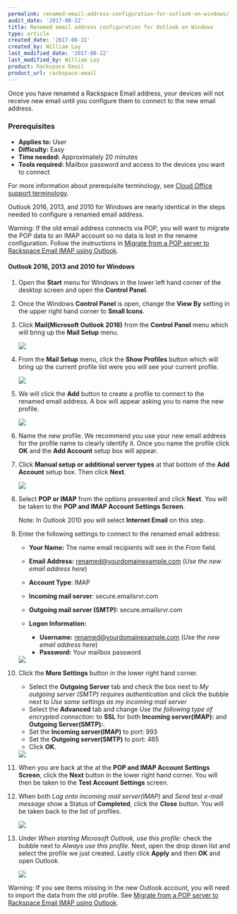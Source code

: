 ```yaml
---
permalink: renamed-email-address-configuration-for-outlook-on-windows/
audit_date: '2017-08-22'
title: Renamed email address configuration for Outlook on Windows
type: article
created_date: '2017-08-22'
created_by: William Loy
last_modified_date: '2017-08-22'
last_modified_by: William Loy
product: Rackspace Email
product_url: rackspace-email
---
```


Once you have renamed a Rackspace Email address, your devices will not receive new email until you configure them to connect to the new email address.

### Prerequisites

- **Applies to:** User
- **Difficulty:** Easy
- **Time needed:** Approximately 20 minutes
- **Tools required:**  Mailbox password and access to the devices you want to connect

For more information about prerequisite terminology, see [Cloud Office support terminology](/how-to/cloud-office-support-terminology/).


Outlook 2016, 2013, and 2010 for Windows are nearly identical in the steps needed to configure a renamed email address.

Warning: If the old email address connects via POP, you will want to migrate the POP data to an IMAP account so no data is lost in the rename configuration. Follow the instructions in [Migrate from a POP server to Rackspace Email IMAP using Outlook](/how-to/migrating-from-a-pop-server-to-rackspace-email-imap-using-outlook/).



#### Outlook 2016, 2013 and 2010 for Windows

1. Open the **Start** menu for Windows in the lower left hand corner of the desktop screen and open the **Control Panel**.
2. Once the Windows **Control Panel** is open, change the **View By** setting in the upper right hand corner to **Small Icons**.
3. Click **Mail(Microsoft Outlook 2016)** from the **Control Panel** menu which will bring up the **Mail Setup** menu.

   <img src="{% asset_path rackspace-email/renamed-email-address-configuration-for-outlook-on-windows/OL16windowsSC1.png %}" />

4. From the **Mail Setup** menu, click the **Show Profiles** button which will bring up the current profile list were you will see your current profile.

   <img src="{% asset_path rackspace-email/renamed-email-address-configuration-for-outlook-on-windows/OL16windowsSC2.png %}" />

5. We will click the **Add** button to create a profile to connect to the renamed email address. A box will appear asking you to name the new profile.

   <img src="{% asset_path rackspace-email/renamed-email-address-configuration-for-outlook-on-windows/OL16windowsSC3.png %}" />

6. Name the new profile. We recommend you use your new email address for the profile name to clearly identify it. Once you name the profile click **OK** and the **Add Account** setup box will appear.
7. Click **Manual setup or additional server types** at that bottom of the **Add Account** setup box. Then click **Next**.

    <img src="{% asset_path rackspace-email/renamed-email-address-configuration-for-outlook-on-windows/OL16windowsSC4.png %}" />

8. Select **POP or IMAP** from the options presented and click **Next**. You will be taken to the **POP and IMAP Account Settings Screen**.

    Note: In Outlook 2010 you will select **Internet Email** on this step.

9. Enter the following settings to connect to the renamed email address:

    - **Your Name:**  The name email recipients will see in the *From* field.
    - **Email Address:** renamed@yourdomainexample.com   (*Use the new email address here*)
    - **Account Type**: IMAP
    - **Incoming mail server**: secure.emailsrvr.com
    - **Outgoing mail server (SMTP):** secure.emailsrvr.com
    - **Logon Information:**

        - **Username:** renamed@yourdomainexample.com (*Use the new email address here*)
        - **Password:** Your mailbox password

    <img src="{% asset_path rackspace-email/renamed-email-address-configuration-for-outlook-on-windows/OL16windowsSC5.png %}" />

10. Click the **More Settings** button in the lower right hand corner.

    - Select the **Outgoing Server** tab and check the box next to *My outgoing server (SMTP) requires authentication* and click the bubble next to *Use same settings as my incoming mail server*
    - Select the **Advanced** tab  and change *Use the following type of encrypted connection:* to **SSL** for both **Incoming server(IMAP):** and **Outgoing Server(SMTP):**.
    - Set the **Incoming server(IMAP)** to port: 993
    - Set the **Outgoing server(SMTP)** to port: 465
    - Click **OK**.

    <img src="{% asset_path rackspace-email/renamed-email-address-configuration-for-outlook-on-windows/OL16windowsSC6.png %}" />

11. When you are back at the at the **POP and IMAP Account Settings Screen**, click the **Next** button in the lower right hand corner. You will then be taken to the **Test Account Settings** screen.
12. When both *Log onto incoming mail server(IMAP)* and *Send test e-mail message* show a Status of **Completed**, click the **Close** button. You will be taken back to the list of profiles.

    <img src="{% asset_path rackspace-email/renamed-email-address-configuration-for-outlook-on-windows/OL16windowsSC7.png %}" />

13. Under *When starting Microsoft Outlook, use this profile:* check the bubble next to *Always use this profile*. Next, open the drop down list and select the profile we just created. Lastly click **Apply** and then **OK** and open Outlook.

    <img src="{% asset_path rackspace-email/renamed-email-address-configuration-for-outlook-on-windows/OL16windowsSC8.png %}" />

Warning: If you see items missing in the new Outlook account, you will need to import the data from the old profile. See [Migrate from a POP server to Rackspace Email IMAP using Outlook](/how-to/migrating-from-a-pop-server-to-rackspace-email-imap-using-outlook/).
